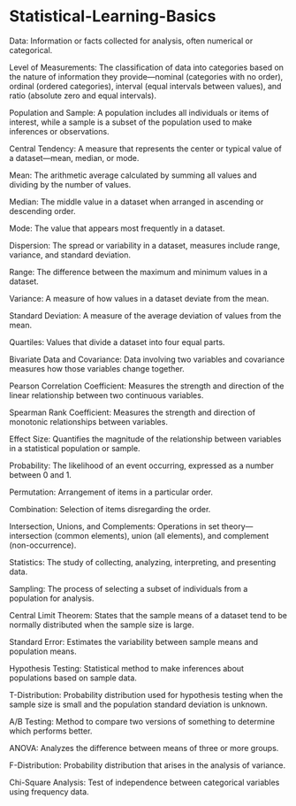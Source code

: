 # Statistical-Learning-Basics

Data: Information or facts collected for analysis, often numerical or categorical.

Level of Measurements: The classification of data into categories based on the nature of information they provide—nominal (categories with no order), ordinal (ordered categories), interval (equal intervals between values), and ratio (absolute zero and equal intervals).

Population and Sample: A population includes all individuals or items of interest, while a sample is a subset of the population used to make inferences or observations.

Central Tendency: A measure that represents the center or typical value of a dataset—mean, median, or mode.

Mean: The arithmetic average calculated by summing all values and dividing by the number of values.

Median: The middle value in a dataset when arranged in ascending or descending order.

Mode: The value that appears most frequently in a dataset.

Dispersion: The spread or variability in a dataset, measures include range, variance, and standard deviation.

Range: The difference between the maximum and minimum values in a dataset.

Variance: A measure of how values in a dataset deviate from the mean.

Standard Deviation: A measure of the average deviation of values from the mean.

Quartiles: Values that divide a dataset into four equal parts.

Bivariate Data and Covariance: Data involving two variables and covariance measures how those variables change together.

Pearson Correlation Coefficient: Measures the strength and direction of the linear relationship between two continuous variables.

Spearman Rank Coefficient: Measures the strength and direction of monotonic relationships between variables.

Effect Size: Quantifies the magnitude of the relationship between variables in a statistical population or sample.

Probability: The likelihood of an event occurring, expressed as a number between 0 and 1.

Permutation: Arrangement of items in a particular order.

Combination: Selection of items disregarding the order.

Intersection, Unions, and Complements: Operations in set theory—intersection (common elements), union (all elements), and complement (non-occurrence).

Statistics: The study of collecting, analyzing, interpreting, and presenting data.

Sampling: The process of selecting a subset of individuals from a population for analysis.

Central Limit Theorem: States that the sample means of a dataset tend to be normally distributed when the sample size is large.

Standard Error: Estimates the variability between sample means and population means.

Hypothesis Testing: Statistical method to make inferences about populations based on sample data.

T-Distribution: Probability distribution used for hypothesis testing when the sample size is small and the population standard deviation is unknown.

A/B Testing: Method to compare two versions of something to determine which performs better.

ANOVA: Analyzes the difference between means of three or more groups.

F-Distribution: Probability distribution that arises in the analysis of variance.

Chi-Square Analysis: Test of independence between categorical variables using frequency data.

